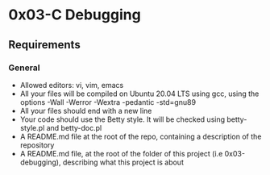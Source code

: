 # 0x03-C Debugging
## Requirements
### General
* Allowed editors: vi, vim, emacs
* All your files will be compiled on Ubuntu 20.04 LTS using gcc, using the
options -Wall -Werror -Wextra -pedantic -std=gnu89
* All your files should end with a new line
* Your code should use the Betty style. It will be checked using betty-style.pl
and betty-doc.pl
* A README.md file at the root of the repo, containing a description of the
repository
* A README.md file, at the root of the folder of this project (i.e 0x03-debugging), describing what this project is about
